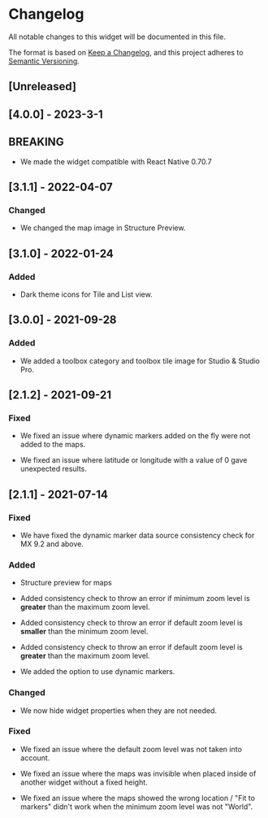 # Changelog

All notable changes to this widget will be documented in this file.

The format is based on [Keep a Changelog](https://keepachangelog.com/en/1.0.0/), and this project adheres to [Semantic Versioning](https://semver.org/spec/v2.0.0.html).

## [Unreleased]

## [4.0.0] - 2023-3-1

## BREAKING

-   We made the widget compatible with React Native 0.70.7

## [3.1.1] - 2022-04-07

### Changed

-   We changed the map image in Structure Preview.

## [3.1.0] - 2022-01-24

### Added

-   Dark theme icons for Tile and List view.

## [3.0.0] - 2021-09-28

### Added

-   We added a toolbox category and toolbox tile image for Studio & Studio Pro.

## [2.1.2] - 2021-09-21

### Fixed

-   We fixed an issue where dynamic markers added on the fly were not added to the maps.

-   We fixed an issue where latitude or longitude with a value of 0 gave unexpected results.

## [2.1.1] - 2021-07-14

### Fixed

-   We have fixed the dynamic marker data source consistency check for MX 9.2 and above.

### Added

-   Structure preview for maps

-   Added consistency check to throw an error if minimum zoom level is **greater** than the maximum zoom level.

-   Added consistency check to throw an error if default zoom level is **smaller** than the minimum zoom level.

-   Added consistency check to throw an error if default zoom level is **greater** than the maximum zoom level.

-   We added the option to use dynamic markers.

### Changed

-   We now hide widget properties when they are not needed.

### Fixed

-   We fixed an issue where the default zoom level was not taken into account.

-   We fixed an issue where the maps was invisible when placed inside of another widget without a fixed height.

-   We fixed an issue where the maps showed the wrong location / "Fit to markers" didn't work when the minimum zoom level was not "World".
